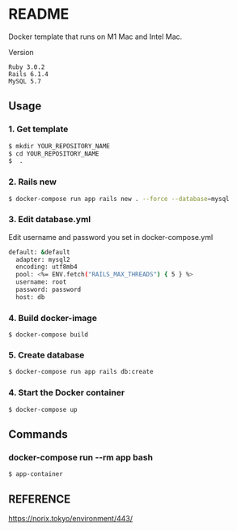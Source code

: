 # README
Docker template that runs on M1 Mac and Intel Mac.

Version
```
Ruby 3.0.2
Rails 6.1.4
MySQL 5.7
```

## Usage

### 1. Get template

```bash
$ mkdir YOUR_REPOSITORY_NAME
$ cd YOUR_REPOSITORY_NAME
$  .
```

### 2. Rails new

```bash
$ docker-compose run app rails new . --force --database=mysql
```

### 3. Edit database.yml

Edit username and password you set in docker-compose.yml

```bash
default: &default
  adapter: mysql2
  encoding: utf8mb4
  pool: <%= ENV.fetch("RAILS_MAX_THREADS") { 5 } %>
  username: root
  password: password
  host: db
```

### 4. Build docker-image
```
$ docker-compose build
```

### 5. Create database

```bash
$ docker-compose run app rails db:create
```

### 4. Start the Docker container
```
$ docker-compose up
```


## Commands

### docker-compose run --rm app bash

```
$ app-container
```

## REFERENCE
https://norix.tokyo/environment/443/